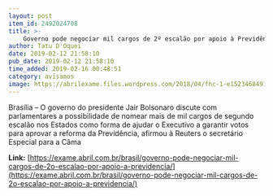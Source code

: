 ```yaml
---
layout: post
item_id: 2492024708
title: >-
    Governo pode negociar mil cargos de 2º escalão por apoio à Previdência
author: Tatu D'Oquei
date: 2019-02-12 21:58:10
pub_date: 2019-02-12 21:58:10
time_added: 2019-02-16 00:48:51
category: avisamos
image: https://abrilexame.files.wordpress.com/2018/04/fhc-1-e1523468491607.jpg?quality=70&strip=info&w=680&h=453&crop=1
---
```


Brasília – O governo do presidente Jair Bolsonaro discute com parlamentares a possibilidade de nomear mais de mil cargos de segundo escalão nos Estados como forma de ajudar o Executivo a garantir votos para aprovar a reforma da Previdência, afirmou à Reuters o secretário Especial para a Câma

**Link:** [https://exame.abril.com.br/brasil/governo-pode-negociar-mil-cargos-de-2o-escalao-por-apoio-a-previdencia/](https://exame.abril.com.br/brasil/governo-pode-negociar-mil-cargos-de-2o-escalao-por-apoio-a-previdencia/)

